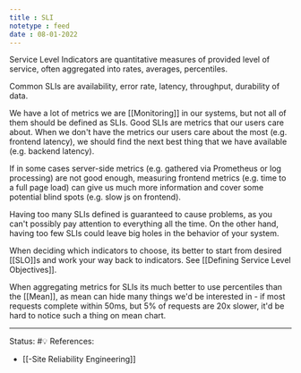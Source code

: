 ```yaml
---
title : SLI
notetype : feed
date : 08-01-2022
---
```


Service Level Indicators are quantitative measures of provided level of service, often aggregated into rates, averages, percentiles. 

Common SLIs are availability, error rate, latency, throughput, durability of data.

We have a lot of metrics we are [[Monitoring]] in our systems, but not all of them should be defined as SLIs.  Good SLIs are metrics that our users care about. When we don't have the metrics our users care about the most (e.g. frontend latency), we should find the next best thing that we have available (e.g. backend latency).

If in some cases server-side metrics (e.g. gathered via Prometheus or log processing) are not good enough, measuring frontend metrics (e.g. time to a full page load) can give us much more information and cover some potential blind spots (e.g. slow js on frontend).

Having too many SLIs defined is guaranteed to cause problems, as you can't possibly pay attention to everything all the time. On the other hand, having too few SLIs could leave big holes in the behavior of your system.

When deciding which indicators to choose, its better to start from desired [[SLO]]s and work your way back to indicators. See [[Defining Service Level Objectives]].

When aggregating metrics for SLIs its much better to use percentiles than the [[Mean]], as mean can hide many things we'd be interested in - if most requests complete within 50ms, but 5% of requests are 20x slower, it'd be hard to notice such a thing on mean chart.




-----

Status: #💡 
References:
- [[-Site Reliability Engineering]]
